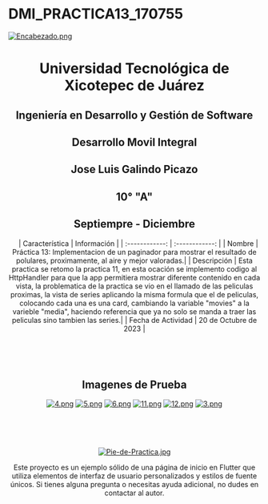 # DMI_PRACTICA13_170755


[![Encabezado.png](https://i.postimg.cc/PJKtvHNC/Encabezado.png)](https://postimg.cc/K3kXCdPb)

<div align="center">
  
# Universidad Tecnológica de Xicotepec de Juárez

## Ingeniería en Desarrollo y Gestión de Software

## Desarrollo Movil Integral

## Jose Luis Galindo Picazo
 
## 10° "A"

## Septiempre - Diciembre


&nbsp;
&nbsp;
|  Característica |  Información |
| :------------: | :------------: |
| Nombre  |  Práctica 13:   Implementacion de un paginador para mostrar el resultado de polulares, proximamente, al aire y mejor valoradas.|
| Descripción  |  Esta practica se retomo la practica 11, en esta ocación se implemento codigo al HttpHandler para que la app permitiera mostrar diferente contenido en cada vista, la problematica de la practica se vio en el llamado de las peliculas proximas, la vista de series aplicando la misma formula que el de peliculas, colocando cada una es una card, cambiando la variable "movies" a la varieble "media", haciendo referencia que ya no solo se manda a traer las peliculas sino tambien las series.|
|  Fecha de Actividad  |  20 de Octubre de 2023  |

&nbsp;
&nbsp;

&nbsp;
&nbsp;




## Imagenes de Prueba

[![4.png](https://i.postimg.cc/NMJBSmg5/4.png)](https://postimg.cc/FdLMJfk4)
[![5.png](https://i.postimg.cc/NFZYft2t/5.png)](https://postimg.cc/sGPbwtJH)
[![6.png](https://i.postimg.cc/Mp2xCW8b/6.png)](https://postimg.cc/4m5rtRym)
[![11.png](https://i.postimg.cc/vTWqcPX9/11.png)](https://postimg.cc/64pLPfk5)
[![12.png](https://i.postimg.cc/BvLCjYn6/12.png)](https://postimg.cc/rdT4b9WX)
[![3.png](https://i.postimg.cc/bvMjR8Lt/3.png)](https://postimg.cc/06p38TTk)

<br>
<br>
<br>

[![Pie-de-Practica.jpg](https://i.postimg.cc/MKKZ2nrV/Pie-de-Practica.jpg)](https://postimg.cc/WtCc01V1)

Este proyecto es un ejemplo sólido de una página de inicio en Flutter que utiliza elementos de interfaz de usuario personalizados y estilos de fuente únicos. Si tienes alguna pregunta o necesitas ayuda adicional, no dudes en contactar al autor.
